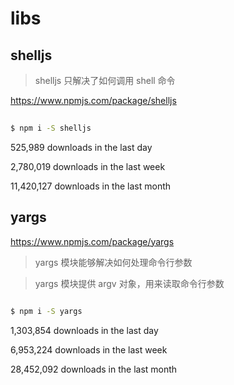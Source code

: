 # libs



## shelljs

> shelljs 只解决了如何调用 shell 命令

https://www.npmjs.com/package/shelljs

```sh
    
$ npm i -S shelljs


```

525,989 downloads in the last day

2,780,019 downloads in the last week

11,420,127 downloads in the last month



## yargs

https://www.npmjs.com/package/yargs

> yargs 模块能够解决如何处理命令行参数

> yargs 模块提供 argv 对象，用来读取命令行参数


```sh
    
$ npm i -S yargs


```


1,303,854 downloads in the last day

6,953,224 downloads in the last week

28,452,092 downloads in the last month
















